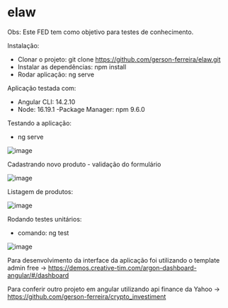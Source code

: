 # elaw

Obs: Este FED tem como objetivo para testes de conhecimento.

Instalação:
- Clonar o projeto: git clone https://github.com/gerson-ferreira/elaw.git
- Instalar as dependências: npm install
- Rodar aplicação: ng serve

Aplicação testada com:
- Angular CLI: 14.2.10
- Node: 16.19.1 -Package Manager: npm 9.6.0

Testando a aplicação:
- ng serve

![image](https://user-images.githubusercontent.com/39886488/226908881-9347bc47-63b4-44c6-80c0-a98b1a7a2338.png)

Cadastrando novo produto - validação do formulário

![image](https://user-images.githubusercontent.com/39886488/226909255-6e68eca3-2375-4c32-9ef8-b2e317a127d1.png)

Listagem de produtos:

![image](https://user-images.githubusercontent.com/39886488/226909499-707eab0e-19f7-4fac-ad29-b3da1e142685.png)

Rodando testes unitários:
- comando: ng test

![image](https://user-images.githubusercontent.com/39886488/226909940-4d3471ff-fea5-443b-ae1b-cf7f7708bccb.png)

Para desenvolvimento da interface da aplicação foi utilizando o template admin free -> https://demos.creative-tim.com/argon-dashboard-angular/#/dashboard

Para conferir outro projeto em angular utilizando api finance da Yahoo -> https://github.com/gerson-ferreira/crypto_investiment

